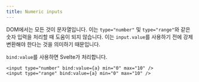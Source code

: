```yaml
---
title: Numeric inputs
---
```


DOM에서는 모든 것이 문자열입니다. 이는 `type="number"` 및 `type="range"`와 같은 숫자 입력을 처리할 때 도움이 되지 않습니다. 이는 `input.value`를 사용하기 전에 강제 변환해야 한다는 것을 의미하기 때문입니다.

`bind:value`를 사용하면 Svelte가 처리합니다.

```svelte
<input type="number" bind:value={a} min="0" max="10" />
<input type="range" bind:value={a} min="0" max="10" />
```
